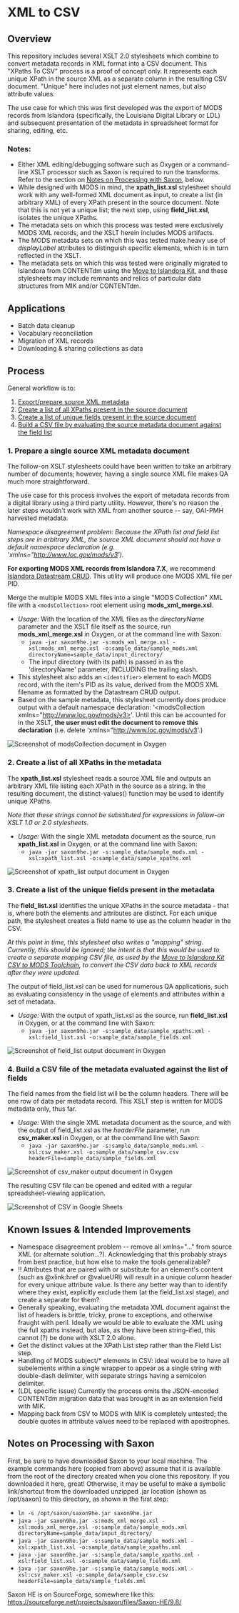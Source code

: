 # XML to CSV

## Overview

This repository includes several XSLT 2.0 stylesheets which combine to convert metadata records in XML format into a CSV document. This "XPaths To CSV" process is a proof of concept only. It represents each unique XPath in the source XML as a separate column in the resulting CSV document. "Unique" here includes not just element names, but also attribute values.

The use case for which this was first developed was the export of MODS records from Islandora (specifically, the Louisiana Digital Library or LDL) and subsequent presentation of the metadata in spreadsheet format for sharing, editing, etc.

### Notes:

* Either XML editing/debugging software such as Oxygen or a command-line XSLT processor such as Saxon is required to run the transforms. Refer to the section on [Notes on Processing with Saxon](#notes-on-processing-with-saxon), below.
* While designed with MODS in mind, the **xpath_list.xsl** stylesheet should work with any well-formed XML document as input, to create a list (in arbitrary XML) of every XPath present in the source document. Note that this is not yet a unique list; the next step, using **field_list.xsl**, isolates the unique XPaths.
* The metadata sets on which this process was tested were exclusively MODS XML records, and the XSLT herein includes MODS artifacts.
* The MODS metadata sets on which this was tested make heavy use of *displayLabel* attributes to distinguish specific elements, which is in turn reflected in the XSLT.
* The metadata sets on which this was tested were originally migrated to Islandora from CONTENTdm using the [Move to Islandora Kit](https://github.com/MarcusBarnes/mik), and these stylesheets may include remnants and relics of particular data structures from MIK and/or CONTENTdm.

## Applications

* Batch data cleanup
* Vocabulary reconciliation
* Migration of XML records
* Downloading & sharing collections as data

## Process

General workflow is to:
1. [Export/prepare source XML metadata](#1-prepare-a-single-source-xml-metadata-document)
1. [Create a list of all XPaths present in the source document](#2-create-a-list-of-all-xpaths-in-the-metadata)
1. [Create a list of unique fields present in the source document](#3-create-a-list-of-the-unique-fields-present-in-the-metadata)
1. [Build a CSV file by evaluating the source metadata document against the field list](#4-build-a-csv-file-of-the-metadata-evaluated-against-the-list-of-fields)

### 1. Prepare a single source XML metadata document

The follow-on XSLT stylesheets could have been written to take an arbitrary number of documents; however, having a single source XML file makes QA much more straightforward.

The use case for this process involves the export of metadata records from a digital library using a third party utility. However, there's no reason the later steps wouldn't work with XML from another source -- say, OAI-PMH harvested metadata.

_Namespace disagreement problem: Because the XPath list and field list steps are in arbitrary XML, the source XML document should not have a default namespace declaration (e.g. 'xmlns="http://www.loc.gov/mods/v3')._

**For exporting MODS XML records from Islandora 7.X**, we recommend [Islandora Datastream CRUD](https://github.com/SFULibrary/islandora_datastream_crud). This utility will produce one MODS XML file per PID.

Merge the multiple MODS XML files into a single "MODS Collection" XML file with a `<modsCollection>` root element using **mods_xml_merge.xsl**.
* _Usage:_ With the location of the XML files as the _directoryName_ parameter and the XSLT file itself as the source, run **mods_xml_merge.xsl** in Oxygen, or at the command line with Saxon:
  * `java -jar saxon9he.jar -s:mods_xml_merge.xsl -xsl:mods_xml_merge.xsl -o:sample_data/sample_mods.xml directoryName=sample_data/input_directory/`
  * The input directory (with its path) is passed in as the 'directoryName' parameter, INCLUDING the trailing slash.
* This stylesheet also adds an `<identifier>` element to each MODS record, with the item's PID as its value, derived from the MODS XML filename as formatted by the Datastream CRUD output.
* Based on the sample metadata, this stylesheet currently does produce output with a default namespace declaration: '<modsCollection xmlns="http://www.loc.gov/mods/v3>'. Until this can be accounted for in the XSLT, **the user must edit the document to remove this declaration** (i.e. delete 'xmlns="http://www.loc.gov/mods/v3'.)

![Screenshot of modsCollection document in Oxygen](../assets/modsCollection_oxygen.png)

### 2. Create a list of all XPaths in the metadata

The **xpath_list.xsl** stylesheet reads a source XML file and outputs an arbitrary XML file listing each XPath in the source as a string. In the resulting document, the distinct-values() function may be used to identify unique XPaths.

_Note that these strings cannot be substituted for expressions in follow-on XSLT 1.0 or 2.0 stylesheets._

* _Usage:_ With the single XML metadata document as the source, run **xpath_list.xsl** in Oxygen, or at the command line with Saxon:
  * `java -jar saxon9he.jar -s:sample_data/sample_mods.xml -xsl:xpath_list.xsl -o:sample_data/sample_xpaths.xml`

![Screenshot of xpath_list output document in Oxygen](../assets/xpath_list_output.png)

### 3. Create a list of the unique fields present in the metadata

The **field_list.xsl** identifies the unique XPaths in the source metadata - that is, where both the elements and attributes are distinct. For each unique path, the stylesheet creates a field name to use as the column header in the CSV.

_At this point in time, this stylesheet also writes a "mapping" string. Currently, this should be ignored; the intent is that this would be used to create a separate mapping CSV file, as used by the [Move to Islandora Kit CSV to MODS Toolchain](https://github.com/MarcusBarnes/mik/wiki/Toolchain:-CSV-single-file-objects), to convert the CSV data back to XML records after they were updated._

The output of field_list.xsl can be used for numerous QA applications, such as evaluating consistency in the usage of elements and attributes within a set of metadata.

* _Usage:_ With the output of xpath_list.xsl as the source, run **field_list.xsl** in Oxygen, or at the command line with Saxon:
  * `java -jar saxon9he.jar -s:sample_data/sample_xpaths.xml -xsl:field_list.xsl -o:sample_data/sample_fields.xml`

![Screenshot of field_list output document in Oxygen](../assets/field_list_output.png)

### 4. Build a CSV file of the metadata evaluated against the list of fields

The field names from the field list will be the column headers. There will be one row of data per metadata record. This XSLT step is written for MODS metadata only, thus far.

* _Usage:_ With the single XML metadata document as the source, and with the output of field_list.xsl as the _headerFile_ parameter, run **csv_maker.xsl** in Oxygen, or at the command line with Saxon:
  * `java -jar saxon9he.jar -s:sample_data/sample_mods.xml -xsl:csv_maker.xsl -o:sample_data/sample_csv.csv headerFile=sample_data/sample_fields.xml`

![Screenshot of csv_maker output document in Oxygen](../assets/csv_maker_output.png)

The resulting CSV file can be opened and edited with a regular spreadsheet-viewing application.

![Screenshot of CSV in Google Sheets](../assets/csv_sheets.png)

## Known Issues & Intended Improvements

* Namespace disagreement problem -- remove all xmlns="..." from source XML (or alternate solution...?). Acknowledging that this probably strays from best practice, but how else to make the tools generalizable?
* !! Attributes that are paired with or substitute for an element's content (such as @xlink:href or @valueURI) will result in a unique column header for every unique attribute value. Is there any better way than to identify where they exist, explicitly exclude them (at the field_list.xsl stage), and create a separate <field> for them?
* Generally speaking, evaluating the metadata XML document against the list of headers is brittle, tricky, prone to exceptions, and otherwise fraught with peril. Ideally we would be able to evaluate the XML using the full xpaths instead, but alas, as they have been string-ified, this cannot (?) be done with XSLT 2.0 alone.
* Get the distinct values at the XPath List step rather than the Field List step.
* Handling of MODS subject/* elements in CSV: ideal would be to have all subelements within a single <subject> wrapper to appear as a single string with double-dash delimiter, with separate <subject> strings having a semicolon delimiter.
* (LDL specific issue) Currently the process omits the JSON-encoded CONTENTdm migration data that was brought in as an extension field with MIK.
* Mapping back from CSV to MODS with MIK is completely untested; the double quotes in attribute values need to be replaced with apostrophes.

## Notes on Processing with Saxon

First, be sure to have downloaded Saxon to your local machine. The example commands here (copied from above) assume that it is available from the root of the directory created when you clone this repository. If you downloaded it here, great! Otherwise, it may be useful to make a symbolic link/shortcut from the downloaded unzipped .jar location (shown as /opt/saxon) to this directory, as shown in the first step:

* `ln -s /opt/saxon/saxon9he.jar saxon9he.jar`
* `java -jar saxon9he.jar -s:mods_xml_merge.xsl -xsl:mods_xml_merge.xsl -o:sample_data/sample_mods.xml directoryName=sample_data/input_directory/`
 * `java -jar saxon9he.jar -s:sample_data/sample_mods.xml -xsl:xpath_list.xsl -o:sample_data/sample_xpaths.xml`
 * `java -jar saxon9he.jar -s:sample_data/sample_xpaths.xml -xsl:field_list.xsl -o:sample_data/sample_fields.xml`
 * `java -jar saxon9he.jar -s:sample_data/sample_mods.xml -xsl:csv_maker.xsl -o:sample_data/sample_csv.csv headerFile=sample_data/sample_fields.xml`

Saxon HE is on SourceForge, somewhere like this: https://sourceforge.net/projects/saxon/files/Saxon-HE/9.8/
